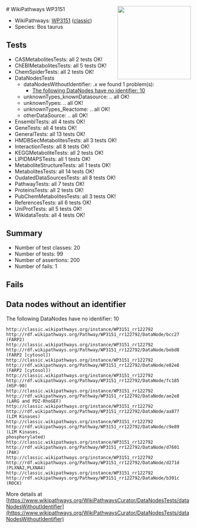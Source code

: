 <img style="float: right; width: 200px" src="https://upload.wikimedia.org/wikipedia/commons/thumb/8/83/Wplogo_with_text_500.png/640px-Wplogo_with_text_500.png" />
# WikiPathways WP3151

* WikiPathways: [WP3151](https://wikipathways.org/pathways/WP3151) ([classic](https://classic.wikipathways.org/instance/WP3151))
* Species: Bos taurus
## Tests
* CASMetabolitesTests: all 2 tests OK!
* ChEBIMetabolitesTests: all 5 tests OK!
* ChemSpiderTests: all 2 tests OK!
* DataNodesTests
    * dataNodesWithoutIdentifier: .x we found 1 problem(s):
        * [The following DataNodes have no identifier: 10](#8792c490)
    * unknownTypes_knownDatasource: .. all OK!
    * unknownTypes: .. all OK!
    * unknownTypes_Reactome: .. all OK!
    * otherDataSource: .. all OK!
* EnsemblTests: all 4 tests OK!
* GeneTests: all 4 tests OK!
* GeneralTests: all 13 tests OK!
* HMDBSecMetabolitesTests: all 3 tests OK!
* InteractionTests: all 8 tests OK!
* KEGGMetaboliteTests: all 2 tests OK!
* LIPIDMAPSTests: all 1 tests OK!
* MetaboliteStructureTests: all 1 tests OK!
* MetabolitesTests: all 14 tests OK!
* OudatedDataSourcesTests: all 8 tests OK!
* PathwayTests: all 7 tests OK!
* ProteinsTests: all 2 tests OK!
* PubChemMetabolitesTests: all 3 tests OK!
* ReferencesTests: all 6 tests OK!
* UniProtTests: all 5 tests OK!
* WikidataTests: all 4 tests OK!


## Summary

* Number of test classes: 20
* Number of tests: 99
* Number of assertions: 200
* Number of fails: 1

## Fails

<a name="8792c490" />

## Data nodes without an identifier

The following DataNodes have no identifier: 10
```
http://classic.wikipathways.org/instance/WP3151_rr122792 http://rdf.wikipathways.org/Pathway/WP3151_rr122792/DataNode/bcc27 (FARP2)
http://classic.wikipathways.org/instance/WP3151_rr122792 http://rdf.wikipathways.org/Pathway/WP3151_rr122792/DataNode/bebd8 (FARP2 [cytosol])
http://classic.wikipathways.org/instance/WP3151_rr122792 http://rdf.wikipathways.org/Pathway/WP3151_rr122792/DataNode/e82e8 (FARP2 [cytosol])
http://classic.wikipathways.org/instance/WP3151_rr122792 http://rdf.wikipathways.org/Pathway/WP3151_rr122792/DataNode/fc185 (HSP-90)
http://classic.wikipathways.org/instance/WP3151_rr122792 http://rdf.wikipathways.org/Pathway/WP3151_rr122792/DataNode/ae2e8 (LARG and PDZ-RhoGEF)
http://classic.wikipathways.org/instance/WP3151_rr122792 http://rdf.wikipathways.org/Pathway/WP3151_rr122792/DataNode/aa877 (LIM Kinases)
http://classic.wikipathways.org/instance/WP3151_rr122792 http://rdf.wikipathways.org/Pathway/WP3151_rr122792/DataNode/c9e89 (LIM Kinases,
phosphorylated)
http://classic.wikipathways.org/instance/WP3151_rr122792 http://rdf.wikipathways.org/Pathway/WP3151_rr122792/DataNode/d7601 (PAK)
http://classic.wikipathways.org/instance/WP3151_rr122792 http://rdf.wikipathways.org/Pathway/WP3151_rr122792/DataNode/d271d (PLXNA2,PLXNA4)
http://classic.wikipathways.org/instance/WP3151_rr122792 http://rdf.wikipathways.org/Pathway/WP3151_rr122792/DataNode/b391c (ROCK)
```

More details at [https://www.wikipathways.org/WikiPathwaysCurator/DataNodesTests/dataNodesWithoutIdentifier](https://www.wikipathways.org/WikiPathwaysCurator/DataNodesTests/dataNodesWithoutIdentifier)

